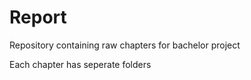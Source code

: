# Report

Repository containing raw chapters for bachelor project

Each chapter has seperate folders
